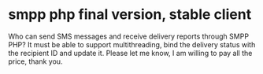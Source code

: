 # smpp php final version, stable client
Who can send SMS messages and receive delivery reports through SMPP PHP? It must be able to support multithreading, bind the delivery status with the recipient ID and update it. Please let me know, I am willing to pay all the price, thank you.
